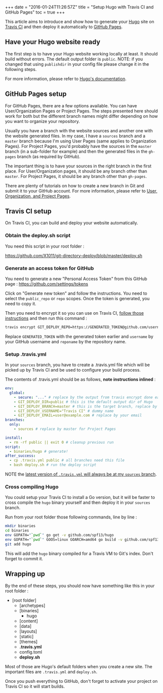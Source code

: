 +++
date = "2016-01-24T11:26:57Z"
title = "Setup Hugo with Travis CI and GitHub Pages"
toc = true
+++

This article aims to introduce and show how to generate your [Hugo](http://gohugo.io) site on [Travis CI](http://travis-ci.org) and then deploy it automatically to [GitHub Pages](https://pages.github.com).

## Have your Hugo website ready

The first step is to have your Hugo website working locally at least. It should build without errors. The default output folder is `public`. NOTE: if you changed that using `publishdir` in your config file please change it in the following steps.

For more information, please refer to [Hugo's documentation](https://gohugo.io/overview/quickstart/).

## GitHub Pages setup

For GitHub Pages, there are a few options available. You can have User/Organization Pages or Project Pages. The steps presented here should work for both but the different branch names might differ depending on how you want to organize your repository.

Usually you have a branch with the website sources and another one with the website generated files. In my case, I have a `sources` branch and a `master` branch because I'm using User Pages (same applies to Organization Pages). For Project Pages, you'd probably have the sources in the `master` branch (in a sub-folder for example) and then the generated files in the `gh-pages` branch (as required by GitHub).

The important thing is to have your sources in the right branch in the first place. For User/Organization pages, it should be any branch other than `master`. For Project Pages, it should be any branch other than `gh-pages`.

There are plenty of tutorials on how to create a new branch in Git and submit it to your GitHub account. For more information, please refer to [User, Organization, and Project Pages](https://help.github.com/articles/user-organization-and-project-pages/).

## Travis CI setup

On Travis CI, you can build and deploy your website automatically.

### Obtain the deploy.sh script

You need this script in your root folder :

https://github.com/X1011/git-directory-deploy/blob/master/deploy.sh

### Generate an access token for GitHub

You need to generate a new "Personal Access Token" from this GitHub page : https://github.com/settings/tokens

Click on "Generate new token" and follow the instructions. You need to select the `public_repo` or `repo` scopes. Once the token is generated, you need to copy it.

Then you need to encrypt it so you can use on Travis CI, [follow those instructions](https://docs.travis-ci.com/user/encryption-keys/) and then run this command :

~~~bash
travis encrypt GIT_DEPLOY_REPO=https://GENERATED_TOKEN@github.com/username/reponame.git
~~~

Replace `GENERATED_TOKEN` with the generated token earlier and `username` by your GitHub username and `reponame` by the repository name.

### Setup .travis.yml

In your `sources` branch, you have to create a .travis.yml file which will be picked up by Travis CI and be used to configure your build process.

The contents of .travis.yml should be as follows, **note instructions inlined** :

~~~yaml
env:
  global:
    - secure: "..." # replace by the output from travis encrypt done earlier
    - GIT_DEPLOY_DIR=public # this is the default output dir of Hugo
    - GIT_DEPLOY_BRANCH=master # this is the target branch, replace by gh-pages for Project Pages
    - GIT_DEPLOY_USERNAME="Travis CI" # dummy name
    - GIT_DEPLOY_EMAIL=user@example.com # replace by your email
branches:
  only:
    - sources # replace by master for Project Pages

install:
  - rm -rf public || exit 0 # cleanup previous run
script:
  - binaries/hugo # generate!
after_success:
  - cp .travis.yml public # all branches need this file
  - bash deploy.sh # run the deploy script
~~~

NOTE the [latest version of `.travis.yml` will always be at my `sources` branch](https://github.com/speps/speps.github.io/blob/sources/.travis.yml).


### Cross compiling Hugo

You could setup your Travis CI to install a Go version, but it will be faster to cross compile the `hugo` binary yourself and then deploy it in your `sources` branch.

Run from your root folder those following commands, line by line :

~~~sh
mkdir binaries
cd binaries
env GOPATH="`pwd`" go get -v github.com/spf13/hugo
env GOPATH="`pwd`" GOOS=linux GOARCH=amd64 go build -v github.com/spf13/hugo
git add hugo
~~~

This will add the `hugo` binary compiled for a Travis VM to Git's index. Don't forget to commit it.

## Wrapping up

By the end of these steps, you should now have something like this in your root folder :

* [root folder]
  - [archetypes]
  - [binaries]
    - hugo
  - [content]
  - [data]
  - [layouts]
  - [static]
  - [themes]
  - **.travis.yml**
  - config.toml
  - **deploy.sh**

Most of those are Hugo's default folders when you create a new site. The important files are `.travis.yml` and `deploy.sh`.

Once you push everything to GitHub, don't forget to activate your project on Travis CI so it will start builds.